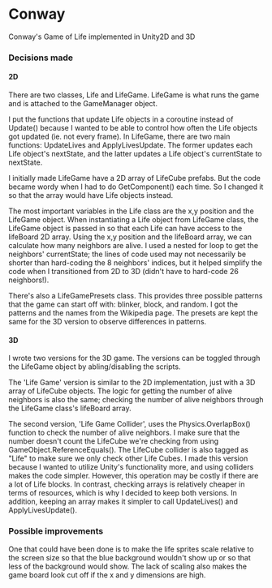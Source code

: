 # Conway
Conway's Game of Life implemented in Unity2D and 3D

### Decisions made
#### 2D
There are two classes, Life and LifeGame. LifeGame is what runs the game and is attached to the GameManager object.

I put the functions that update Life objects in a coroutine instead of Update() because I wanted to be able to control how often the Life objects got updated (ie. not every frame). In LifeGame, there are two main functions: UpdateLives and ApplyLivesUpdate. The former updates each Life object's nextState, and the latter updates a Life object's currentState to nextState.

I initially made LifeGame have a 2D array of LifeCube prefabs. But the code became wordy when I had to do GetComponent<Life>() each time. So I changed it so that the array would have Life objects instead.

The most important variables in the Life class are the x,y position and the LifeGame object. When instantiating a Life object from LifeGame class, the LifeGame object is passed in so that each Life can have access to the lifeBoard 2D array. Using the x,y position and the lifeBoard array, we can calculate how many neighbors are alive. I used a nested for loop to get the neighbors' currentState; the lines of code used may not necessarily be shorter than hard-coding the 8 neighbors' indices, but it helped simplify the code when I transitioned from 2D to 3D (didn't have to hard-code 26 neighbors!).

There's also a LifeGamePresets class. This provides three possible patterns that the game can start off with: blinker, block, and random. I got the patterns and the names from the Wikipedia page. The presets are kept the same for the 3D version to observe differences in patterns.

#### 3D
I wrote two versions for the 3D game. The versions can be toggled through the LifeGame object by abling/disabling the scripts.

The 'Life Game' version is similar to the 2D implementation, just with a 3D array of LifeCube objects. The logic for getting the number of alive neighbors is also the same; checking the number of alive neighbors through the LifeGame class's lifeBoard array.

The second version, 'Life Game Collider', uses the Physics.OverlapBox() function to check the number of alive neighbors. I make sure that the number doesn't count the LifeCube we're checking from using GameObject.ReferenceEquals(). The LifeCube collider is also tagged as "Life" to make sure we only check other Life Cubes. I made this version because I wanted to utilize Unity's functionality more, and using colliders makes the code simpler. However, this operation may be costly if there are a lot of Life blocks. In contrast, checking arrays is relatively cheaper in terms of resources, which is why I decided to keep both versions. In addition, keeping an array makes it simpler to call UpdateLives() and ApplyLivesUpdate().

### Possible improvements
One that could have been done is to make the life sprites scale relative to the screen size so that the blue background wouldn't show up or so that less of the background would show. The lack of scaling also makes the game board look cut off if the x and y dimensions are high.
